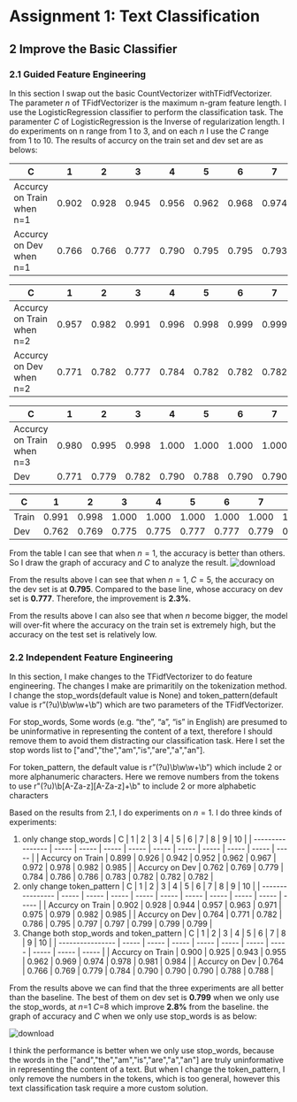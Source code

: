 # Assignment 1: Text Classification

## 2 Improve the Basic Classifier

### 2.1 Guided Feature Engineering

In this section I swap out the basic CountVectorizer withTFidfVectorizer. The parameter $n$ of TFidfVectorizer is the maximum n-gram feature length.   I use the LogisticRegression classifier to perform the classification task. The paramenter $C$ of LogisticRegression is the Inverse of regularization length. I do experiments on n range from 1 to 3, and on each $n$ I use the $C$ range from 1 to 10. The results of accurcy on the train set and dev set are as belows:

| C                         | 1     | 2     | 3     | 4     | 5     | 6     | 7     | 8     | 9     | 10    |
| ------------------------- | ----- | ----- | ----- | ----- | ----- | ----- | ----- | ----- | ----- | ----- |
| Accurcy on Train when n=1 | 0.902 | 0.928 | 0.945 | 0.956 | 0.962 | 0.968 | 0.974 | 0.978 | 0.982 | 0.985 |
| Accurcy on Dev when n=1   | 0.766 | 0.766 | 0.777 | 0.790 | 0.795 | 0.795 | 0.793 | 0.788 | 0.788 | 0.790 |


| C                         | 1     | 2     | 3     | 4     | 5     | 6     | 7     | 8     | 9     | 10    |
| ------------------------- | ----- | ----- | ----- | ----- | ----- | ----- | ----- | ----- | ----- | ----- |
| Accurcy on Train when n=2 | 0.957 | 0.982 | 0.991 | 0.996 | 0.998 | 0.999 | 0.999 | 1.000 | 1.000 | 1.000 |
| Accurcy on Dev when n=2   | 0.771 | 0.782 | 0.777 | 0.784 | 0.782 | 0.782 | 0.782 | 0.784 | 0.784 | 0.788 |

| C                         | 1     | 2     | 3     | 4     | 5     | 6     | 7     | 8     | 9     | 10    |
| ------------------------- | ----- | ----- | ----- | ----- | ----- | ----- | ----- | ----- | ----- | ----- |
| Accurcy on Train when n=3 | 0.980 | 0.995 | 0.998 | 1.000 | 1.000 | 1.000 | 1.000 | 1.000 | 1.000 | 1.000 |
| Dev                       | 0.771 | 0.779 | 0.782 | 0.790 | 0.788 | 0.790 | 0.790 | 0.790 | 0.788 | 0.790 |

| C     | 1     | 2     | 3     | 4     | 5     | 6     | 7     | 8     | 9     | 10    |
| ----- | ----- | ----- | ----- | ----- | ----- | ----- | ----- | ----- | ----- | ----- |
| Train | 0.991 | 0.998 | 1.000 | 1.000 | 1.000 | 1.000 | 1.000 | 1.000 | 1.000 | 1.000 |
| Dev   | 0.762 | 0.769 | 0.775 | 0.775 | 0.777 | 0.777 | 0.779 | 0.779 | 0.784 | 0.784 |

From the table I can see that when $n=1$, the accuracy is better than others. So I draw the graph of accuracy and $C$ to analyze the result.
![download](https://tva1.sinaimg.cn/large/e6c9d24egy1h13240yktyj20b907qt91.jpg)

From the results above I can see that when $n=1$, $C=5$, the accuracy on the dev set is at **0.795**. Compared to the base line, whose accuracy on dev set is **0.777**. Therefore, the improvement is **2.3%**.

From the results above I can also see that when $n$ become bigger, the model will over-fit where the accuracy on the train set is extremely high, but the accuracy on the test set is relatively low.

### 2.2 Independent Feature Engineering

In this section, I make changes to the TFidfVectorizer to do feature engineering. The changes I make are primaritily on the tokenization method. I change the stop_words(default value is None) and token_pattern(default value is r”(?u)\b\w\w+\b”) which are two parameters of the TFidfVectorizer. 

For stop_words, Some words (e.g. “the”, “a”, “is” in English) are presumed to be uninformative in representing the content of a text, therefore I should remove them to avoid them distracting our classification task. Here I set the stop words list to ["and","the","am","is","are","a","an"].

For token_pattern, the default value is r”(?u)\b\w\w+\b”) which include 2 or more alphanumeric characters. Here we remove numbers from the tokens to use r"(?u)\b[A-Za-z]\[A-Za-z\]+\b" to include 2 or more alphabetic characters

Based on the results from 2.1, I do experiments on $n=1$. I do three kinds of experiments:

1. only change stop_words
	| C                | 1     | 2     | 3     | 4     | 5     | 6     | 7     | 8     | 9     | 10    |
	| ---------------- | ----- | ----- | ----- | ----- | ----- | ----- | ----- | ----- | ----- | ----- |
	| Accurcy on Train | 0.899 | 0.926 | 0.942 | 0.952 | 0.962 | 0.967 | 0.972 | 0.978 | 0.982 | 0.985 |
	| Accurcy on Dev   | 0.762 | 0.769 | 0.779 | 0.784 | 0.786 | 0.786 | 0.783 | 0.782 | 0.782 | 0.782 |
1. only change token_pattern
	| C                | 1     | 2     | 3     | 4     | 5     | 6     | 7     | 8     | 9     | 10    |
	| ---------------- | ----- | ----- | ----- | ----- | ----- | ----- | ----- | ----- | ----- | ----- |
	| Accurcy on Train | 0.902 | 0.928 | 0.944 | 0.957 | 0.963 | 0.971 | 0.975 | 0.979 | 0.982 | 0.985 |
	| Accurcy on Dev   | 0.764 | 0.771 | 0.782 | 0.786 | 0.795 | 0.797 | 0.797 | 0.799 | 0.799 | 0.799 |
1. Change both stop_words and token_pattern
	| C                | 1     | 2     | 3     | 4     | 5     | 6     | 7     | 8     | 9     | 10    |
	| ---------------- | ----- | ----- | ----- | ----- | ----- | ----- | ----- | ----- | ----- | ----- |
	| Accurcy on Train | 0.900 | 0.925 | 0.943 | 0.955 | 0.962 | 0.969 | 0.974 | 0.978 | 0.981 | 0.984 |
	| Accurcy on Dev   | 0.764 | 0.766 | 0.769 | 0.779 | 0.784 | 0.790 | 0.790 | 0.790 | 0.788 | 0.788 |

From the results above we can find that the three experiments are all better than the baseline. The best of them on dev set is **0.799** when we only use the stop_words, at $n$=1 $C$=8 which improve **2.8%** from the baseline.  the graph of accuracy and $C$ when we only use stop_words is as below:

![download](https://tva1.sinaimg.cn/large/e6c9d24egy1h13ckrltkzj20b907qt91.jpg)



I think the performance is better when we only use stop_words, because the words in the ["and","the","am","is","are","a","an"] are truly uninformative in representing the content of a text. But when I change the token_pattern, I only remove the numbers in the tokens, which is too general, however this text classification task require a more custom solution.
